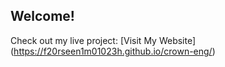 ## Welcome!
 Check out my live project: [Visit My Website] (https://f20rseen1m01023h.github.io/crown-eng/)
